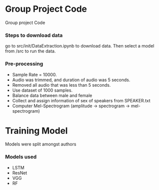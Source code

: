 # Group Project Code #

Group project Code

### Steps to download data ###

go to src/init/DataExtraction.ipynb to download data.
Then select a model from /src to run the data.

### Pre-processing ###

* Sample Rate = 10000.
* Audio was trimmed, and duration of audio was 5 seconds.
* Removed all audio that was less than 5 seconds.
* Use dataset of 1000 samples.
* Balance data between male and female
* Collect and assign information of sex of speakers from SPEAKER.txt
* Computer Mel-Spectrogram (amplitude -> spectrogram -> mel-spectrogram)

# Training Model #

Models were split amongst authors

### Models used ###

* LSTM
* ResNet
* VGG
* RF